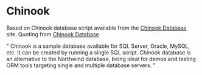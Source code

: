 # Chinook
Based on Chinook database script available from the  [Chinook Database](http://chinookdatabase.codeplex.com/) site. Quoting from [Chinook Database](http://chinookdatabase.codeplex.com/)

"
Chinook is a sample database available for SQL Server, Oracle, MySQL, etc. It can be created by running a single SQL script. Chinook database is an alternative to the Northwind database, being ideal for demos and testing ORM tools targeting single and multiple database servers.
"



